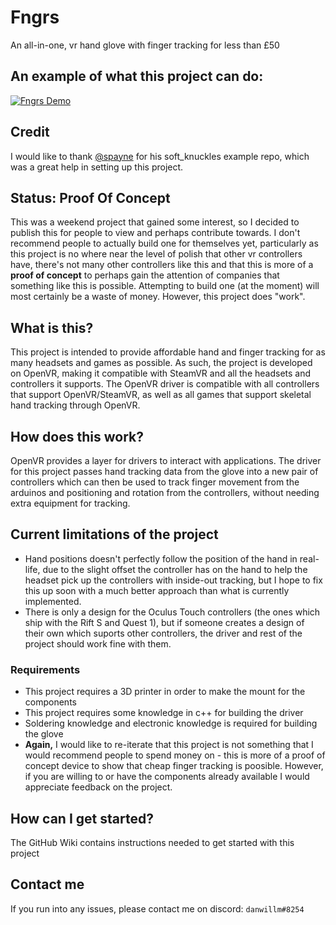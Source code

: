 # Fngrs
An all-in-one, vr hand glove with finger tracking for less than £50

## An example of what this project can do:
[![Fngrs Demo](https://img.youtube.com/vi/AnlR8ik4xHY/0.jpg)](https://www.youtube.com/watch?v=AnlR8ik4xHY)
## Credit
I would like to thank [@spayne](https://github.com/spayne) for his soft_knuckles example repo, which was a great help in setting up this project. 
## Status: Proof Of Concept
This was a weekend project that gained some interest, so I decided to publish this for people to view and perhaps contribute towards. I don't recommend people to actually build one for themselves yet, particularly as this project is no where near the level of polish that other vr controllers have, there's not many other controllers like this and that this is more of a **proof of concept** to perhaps gain the attention of companies that something like this is possible. Attempting to build one (at the moment) will most certainly be a waste of money. However, this project does "work".
## What is this?
This project is intended to provide affordable hand and finger tracking for as many headsets and games as possible. As such, the project is developed on OpenVR, making it compatible with SteamVR and all the headsets and controllers it supports. The OpenVR driver is compatible with all controllers that support OpenVR/SteamVR, as well as all games that support skeletal hand tracking through OpenVR.

## How does this work?
OpenVR provides a layer for drivers to interact with applications. The driver for this project passes hand tracking data from the glove into a new pair of controllers which can then be used to track finger movement from the arduinos and positioning and rotation from the controllers, without needing extra equipment for tracking.

## Current limitations of the project
* Hand positions doesn't perfectly follow the position of the hand in real-life, due to the slight offset the controller has on the hand to help the headset pick up the controllers with inside-out tracking, but I hope to fix this up soon with a much better approach than what is currently implemented.
* There is only a design for the Oculus Touch controllers (the ones which ship with the Rift S and Quest 1), but if someone creates a design of their own which suports other controllers, the driver and rest of the project should work fine with them.

### Requirements
* This project requires a 3D printer in order to make the mount for the components
* This project requires some knowledge in c++ for building the driver
* Soldering knowledge and electronic knowledge is required for building the glove
* <b>Again,</b>  I would like to re-iterate that this project is not something that I would recommend people to spend money on - this is more of a proof of concept device to show that cheap finger tracking is poosible. However, if you are willing to or have the components already available I would appreciate feedback on the project.

## How can I get started?
The GitHub Wiki contains instructions needed to get started with this project

## Contact me
If you run into any issues, please contact me on discord: `danwillm#8254`
